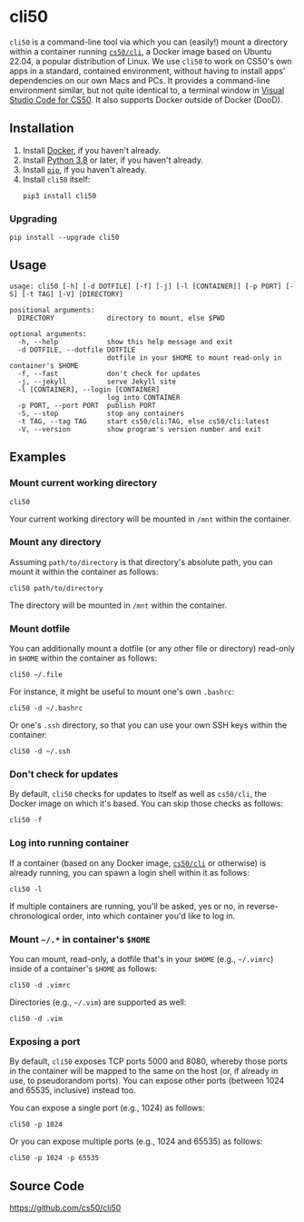# cli50

`cli50` is a command-line tool via which you can (easily!) mount a directory within a container running [`cs50/cli`](cs50/cli), a Docker image based on Ubuntu 22.04, a popular distribution of Linux. We use `cli50` to work on CS50's own apps in a standard, contained environment, without having to install apps' dependencies on our own Macs and PCs. It provides a command-line environment similar, but not quite identical to, a terminal window in [Visual Studio Code for CS50](cs50.dev). It also supports Docker outside of Docker (DooD).

## Installation

1. Install [Docker](/docker), if you haven't already.
1. Install [Python 3.8](/python) or later, if you haven't already.
1. Install [`pip`](/pip), if you haven't already.
1. Install `cli50` itself:
    ```text
    pip3 install cli50
    ```

### Upgrading

```text
pip install --upgrade cli50
```

## Usage

```text
usage: cli50 [-h] [-d DOTFILE] [-f] [-j] [-l [CONTAINER]] [-p PORT] [-S] [-t TAG] [-V] [DIRECTORY]

positional arguments:
  DIRECTORY             directory to mount, else $PWD

optional arguments:
  -h, --help            show this help message and exit
  -d DOTFILE, --dotfile DOTFILE
                        dotfile in your $HOME to mount read-only in container's $HOME
  -f, --fast            don't check for updates
  -j, --jekyll          serve Jekyll site
  -l [CONTAINER], --login [CONTAINER]
                        log into CONTAINER
  -p PORT, --port PORT  publish PORT
  -S, --stop            stop any containers
  -t TAG, --tag TAG     start cs50/cli:TAG, else cs50/cli:latest
  -V, --version         show program's version number and exit
```

## Examples

### Mount current working directory

```text
cli50
```

Your current working directory will be mounted in `/mnt` within the container.

### Mount any directory

Assuming `path/to/directory` is that directory's absolute path, you can mount it within the container as follows:

```text
cli50 path/to/directory
```

The directory will be mounted in `/mnt` within the container.

### Mount dotfile

You can additionally mount a dotfile (or any other file or directory) read-only in `$HOME` within the container as follows:

```text
cli50 ~/.file
```

For instance, it might be useful to mount one's own `.bashrc`:

```text
cli50 -d ~/.bashrc
```

Or one's `.ssh` directory, so that you can use your own SSH keys within the container:

```text
cli50 -d ~/.ssh
```

### Don't check for updates

By default, `cli50` checks for updates to itself as well as `cs50/cli`, the Docker image on which it's based. You can skip those checks as follows:

```text
cli50 -f
```

### Log into running container

If a container (based on any Docker image, [`cs50/cli`](cs50/cli) or otherwise) is already running, you can spawn a login shell within it as follows:

```text
cli50 -l
```

If multiple containers are running, you'll be asked, yes or no, in reverse-chronological order, into which container you'd like to log in.

### Mount `~/.*` in container's `$HOME`

You can mount, read-only, a dotfile that's in your `$HOME` (e.g., `~/.vimrc`) inside of a container's `$HOME` as follows:

```text
cli50 -d .vimrc
```

Directories (e.g., `~/.vim`) are supported as well:

```text
cli50 -d .vim
```

### Exposing a port

By default, `cli50` exposes TCP ports 5000 and 8080, whereby those ports in the container will be mapped to the same on the host (or, if already in use, to pseudorandom ports). You can expose other ports (between 1024 and 65535, inclusive) instead too.

You can expose a single port (e.g., 1024) as follows:

```text
cli50 -p 1024
```

Or you can expose multiple ports (e.g., 1024 and 65535) as follows:

```text
cli50 -p 1024 -p 65535
```

## Source Code

<https://github.com/cs50/cli50>

